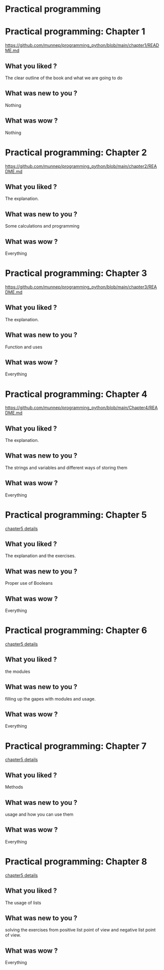 # Practical programming

# Practical programming: Chapter 1
https://github.com/munnep/programming_python/blob/main/chapter1/README.md

## What you liked ?
The clear outline of the book and what we are going to do

## What was new to you ?
Nothing

## What was wow ?
Nothing



# Practical programming: Chapter 2
https://github.com/munnep/programming_python/blob/main/chapter2/README.md

## What you liked ?
The explanation. 

## What was new to you ?
Some calculations and programming

## What was wow ?
Everything


# Practical programming: Chapter 3
https://github.com/munnep/programming_python/blob/main/chapter3/README.md

## What you liked ?
The explanation. 

## What was new to you ?
Function and uses

## What was wow ?
Everything

# Practical programming: Chapter 4
https://github.com/munnep/programming_python/blob/main/Chapter4/README.md

## What you liked ?
The explanation. 

## What was new to you ?
The strings and variables and different ways of storing them

## What was wow ?
Everything


# Practical programming: Chapter 5
[chapter5 details](chapter5/README.md)

## What you liked ?
The explanation and the exercises. 

## What was new to you ?
Proper use of Booleans

## What was wow ?
Everything


# Practical programming: Chapter 6
[chapter5 details](chapter6/README.md)

## What you liked ?
the modules

## What was new to you ?
filling up the gapes with modules and usage. 

## What was wow ?
Everything


# Practical programming: Chapter 7
[chapter5 details](chapter7/README.md)

## What you liked ?
Methods

## What was new to you ?
usage and how you can use them

## What was wow ?
Everything


# Practical programming: Chapter 8
[chapter5 details](chapter8/README.md)

## What you liked ?
The usage of lists

## What was new to you ?
solving the exercises from positive list point of view and negative list point of view. 

## What was wow ?
Everything


